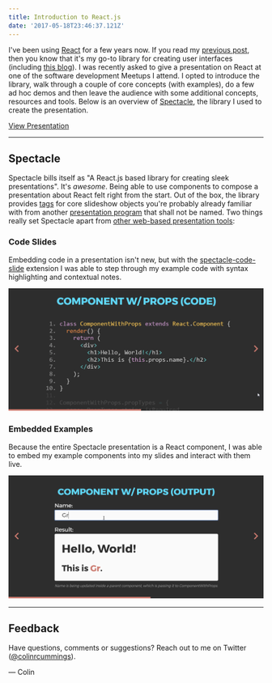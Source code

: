 ```yaml
---
title: Introduction to React.js
date: '2017-05-18T23:46:37.121Z'
---
```


I've been using [React](https://facebook.github.io/react/) for a few years now. If you read my [previous post](/a-wedding-website/), then you know that it's my go-to library for creating user interfaces (including [this blog](https://github.com/colinrcummings/blog)). I was recently asked to give a presentation on React at one of the software development Meetups I attend. I opted to introduce the library, walk through a couple of core concepts (with examples), do a few ad hoc demos and then leave the audience with some additional concepts, resources and tools. Below is an overview of [Spectacle](http://formidable.com/open-source/spectacle/), the library I used to create the presentation.

[View Presentation](http://colinrcummings.github.io/meetup-react)

---

## Spectacle

Spectacle bills itself as "A React.js based library for creating sleek presentations". It's _awesome_. Being able to use components to compose a presentation about React felt right from the start. Out of the box, the library provides [tags](https://github.com/FormidableLabs/spectacle#tag-api) for core slideshow objects you're probably already familiar with from another [presentation program](https://www.youtube.com/watch?v=uNjxe8ShM-8) that shall not be named. Two things really set Spectacle apart from [other web-based presentation tools](https://github.com/search?l=JavaScript&o=desc&q=presentation&s=stars&type=Repositories&utf8=%E2%9C%93):

### Code Slides

Embedding code in a presentation isn't new, but with the [spectacle-code-slide](https://github.com/thejameskyle/spectacle-code-slide) extension I was able to step through my example code with syntax highlighting and contextual notes.

![Code slide](./images/code_slide.gif)

### Embedded Examples

Because the entire Spectacle presentation is a React component, I was able to embed my example components into my slides and interact with them live.

![Interactive example](./images/interactive_example.gif)

---

## Feedback

Have questions, comments or suggestions? Reach out to me on Twitter ([@colinrcummings](https://twitter.com/colinrcummings)).

— Colin
